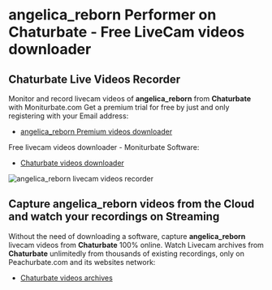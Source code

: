 # angelica_reborn Performer on Chaturbate - Free LiveCam videos downloader

## Chaturbate Live Videos Recorder

Monitor and record livecam videos of **angelica_reborn** from **Chaturbate** with Moniturbate.com
Get a premium trial for free by just and only registering with your Email address:
* [angelica_reborn Premium videos downloader](https://moniturbate.com/request-demo-licence-key.html)

Free livecam videos downloader - Moniturbate Software:
* [Chaturbate videos downloader](https://moniturbate.com/moniturbate-download-software.html)

![angelica_reborn livecam videos recorder](https://peachurnet.com/templates/moniturbate-software.png)


## Capture angelica_reborn videos from the Cloud and watch your recordings on Streaming

Without the need of downloading a software, capture **angelica_reborn** livecam videos from **Chaturbate** 100% online.
Watch Livecam archives from **Chaturbate** unlimitedly from thousands of existing recordings, only on Peachurbate.com and its websites network:
* [Chaturbate videos archives](https://peachurnet.com/)